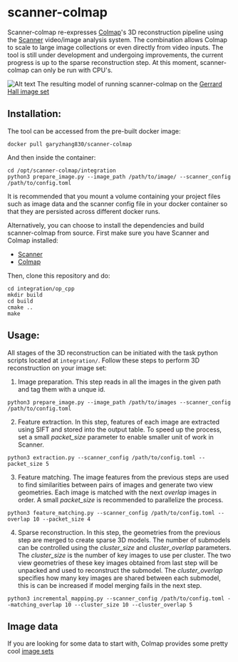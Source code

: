 # scanner-colmap

Scanner-colmap re-expresses [Colmap](https://colmap.github.io/index.html)'s 3D reconstruction pipeline using the [Scanner](https://github.com/scanner-research/scanner) video/image analysis system. The combination allows Colmap to scale to large image collections or even directly from video inputs. The tool is still under development and undergoing improvements, the current progress is up to the sparse reconstruction step. At this moment, scanner-colmap can only be run with CPU's. 

![Alt text](https://user-images.githubusercontent.com/12142904/47631345-f57fa180-db02-11e8-833e-a1134f51fb9b.png)
The resulting model of running scanner-colmap on the [Gerrard Hall image set](https://drive.google.com/drive/folders/0B6q7-Pen0AbDTk5WM2hkUjF0Znc)

## Installation:
The tool can be accessed from the pre-built docker image:
```
docker pull garyzhang830/scanner-colmap
```
And then inside the container:
```
cd /opt/scanner-colmap/integration
python3 prepare_image.py --image_path /path/to/image/ --scanner_config /path/to/config.toml
```
It is recommended that you mount a volume containing your project files such as image data and the scanner config file in your docker container so that they are persisted across different docker runs.


Alternatively, you can choose to install the dependencies and build scanner-colmap from source. First make sure you have Scanner and Colmap installed:
- [Scanner](http://scanner.run/installation.html)
- [Colmap](https://colmap.github.io/install.html)

Then, clone this repository and do:
```
cd integration/op_cpp
mkdir build 
cd build
cmake ..
make
```

## Usage:
All stages of the 3D reconstruction can be initiated with the task python scripts located at `integration/`. Follow these steps to perform 3D reconstruction on your image set:
1. Image preparation. This step reads in all the images in the given path and tag them with a unque id.
```
python3 prepare_image.py --image_path /path/to/images --scanner_config /path/to/config.toml
```

2. Feature extraction. In this step, features of each image are extracted using SIFT and stored into the output table. To speed up the process, set a small _packet_size_ parameter to enable smaller unit of work in Scanner.
```
python3 extraction.py --scanner_config /path/to/config.toml --packet_size 5
```
3. Feature matching. The image features from the previous steps are used to find similarities between pairs of images and generate two view geometries. Each image is matched with the next _overlap_ images in order. A small _packet_size_ is recommended to parallelize the process.
```
python3 feature_matching.py --scanner_config /path/to/config.toml --overlap 10 --packet_size 4
```
4. Sparse reconstruction. In this step, the geometries from the previous step are merged to create sparse 3D models. The number of submodels can be controlled using the _cluster_size_ and _cluster_overlap_ parameters. The _cluster_size_ is the number of key images to use per cluster. The two view geometries of these key images obtained from last step will be unpacked and used to reconstruct the submodel. The _cluster_overlap_ specifies how many key images are shared between each submodel, this is can be increased if model merging fails in the next step.
```
python3 incremental_mapping.py --scanner_config /path/to/config.toml --matching_overlap 10 --cluster_size 10 --cluster_overlap 5
```

## Image data
If you are looking for some data to start with, Colmap provides some pretty cool [image sets](https://colmap.github.io/datasets.html)
